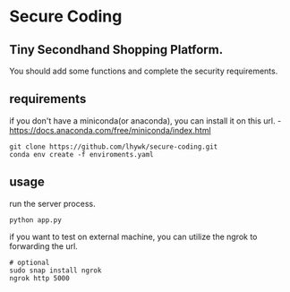 # Secure Coding

## Tiny Secondhand Shopping Platform.

You should add some functions and complete the security requirements.

## requirements

if you don't have a miniconda(or anaconda), you can install it on this url. - https://docs.anaconda.com/free/miniconda/index.html

```
git clone https://github.com/lhywk/secure-coding.git
conda env create -f enviroments.yaml
```

## usage

run the server process.

```
python app.py
```

if you want to test on external machine, you can utilize the ngrok to forwarding the url.
```
# optional
sudo snap install ngrok
ngrok http 5000
```

